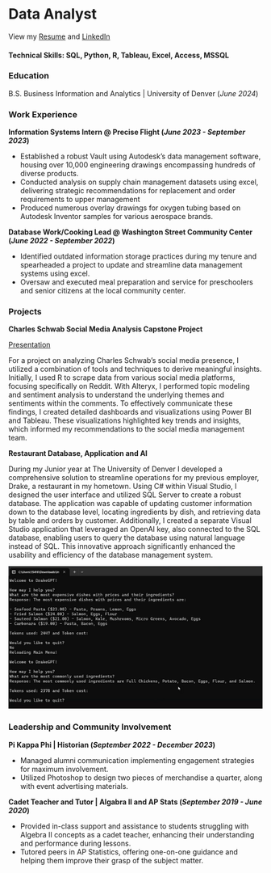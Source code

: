 # Data Analyst

View my [Resume](/assets/Resume.docx) and [LinkedIn](https://www.linkedin.com/in/jacklstevens/)

#### Technical Skills: SQL, Python, R, Tableau, Excel, Access, MSSQL

### Education
B.S. Business Information and Analytics | University of Denver (_June 2024_)

### Work Experience
**Information Systems Intern @ Precise Flight (_June 2023 - September 2023_)**
- Established a robust Vault using Autodesk’s data management software, housing over 10,000 engineering drawings encompassing hundreds of diverse products.
- Conducted analysis on supply chain management datasets using excel, delivering strategic recommendations for replacement and order requirements to upper management
- Produced numerous overlay drawings for oxygen tubing based on Autodesk Inventor samples for various aerospace brands.

**Database Work/Cooking Lead @ Washington Street Community Center (_June 2022 - September 2022_)**
- Identified outdated information storage practices during my tenure and spearheaded a project to update and streamline data management systems using excel.
- Oversaw and executed meal preparation and service for preschoolers and senior citizens at the local community center.

### Projects 
**Charles Schwab Social Media Analysis Capstone Project**

[Presentation](/assets/CharlesSchwab.pdf)

For a project on analyzing Charles Schwab’s social media presence, I utilized a combination of tools and techniques to derive meaningful insights. Initially, I used R to scrape data from various social media platforms, focusing specifically on Reddit. With Alteryx, I performed topic modeling and sentiment analysis to understand the underlying themes and sentiments within the comments. To effectively communicate these findings, I created detailed dashboards and visualizations using Power BI and Tableau. These visualizations highlighted key trends and insights, which informed my recommendations to the social media management team.

**Restaurant Database, Application and AI**

During my Junior year at The University of Denver I developed a comprehensive solution to streamline operations for my previous employer, Drake, a restaurant in my hometown. Using C# within Visual Studio, I designed the user interface and utilized SQL Server to create a robust database. The application was capable of updating customer information down to the database level, locating ingredients by dish, and retrieving data by table and orders by customer. Additionally, I created a separate Visual Studio application that leveraged an OpenAI key, also connected to the SQL database, enabling users to query the database using natural language instead of SQL. This innovative approach significantly enhanced the usability and efficiency of the database management system.


![DrakeGPT](/assets/1drakegpt.png)


### Leadership and Community Involvement

**Pi Kappa Phi | Historian (_September 2022 - December 2023_)**

-	Managed alumni communication implementing engagement strategies for maximum involvement.
-	Utilized Photoshop to design two pieces of merchandise a quarter, along with event advertising materials.

**Cadet Teacher and Tutor | Algabra II and AP Stats (_September 2019 - June 2020_)**

- Provided in-class support and assistance to students struggling with Algebra II concepts as a cadet teacher, enhancing their understanding and performance during lessons.
- Tutored peers in AP Statistics, offering one-on-one guidance and helping them improve their grasp of the subject matter.


